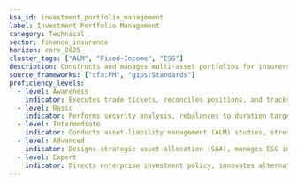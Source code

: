 ```yaml
---
ksa_id: investment_portfolio_management
label: Investment Portfolio Management
category: Technical
sector: finance_insurance
horizon: core_2025
cluster_tags: ["ALM", "Fixed-Income", "ESG"]
description: Constructs and manages multi-asset portfolios for insurers and financial institutions, balancing yield, duration, liquidity, and regulatory capital considerations.
source_frameworks: ["cfa:PM", "gips:Standards"]
proficiency_levels:
  - level: Awareness
    indicator: Executes trade tickets, reconciles positions, and tracks benchmarks.
  - level: Basic
    indicator: Performs security analysis, rebalances to duration targets, and prepares performance reports.
  - level: Intermediate
    indicator: Conducts asset-liability management (ALM) studies, stress tests, and scenario modeling.
  - level: Advanced
    indicator: Designs strategic asset-allocation (SAA), manages ESG integration, and optimizes solvency capital usage.
  - level: Expert
    indicator: Directs enterprise investment policy, innovates alternative-asset strategies, and interfaces with regulators on prudent-person standards.
---
```

